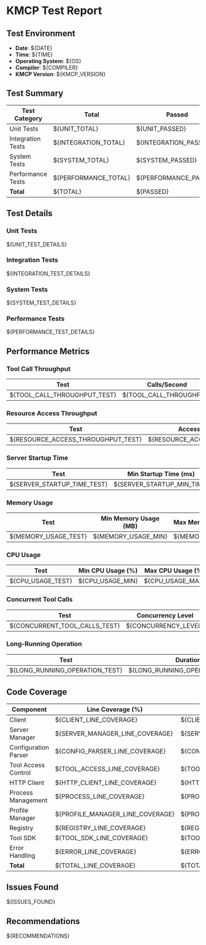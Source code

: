 # KMCP Test Report

## Test Environment

- **Date**: ${DATE}
- **Time**: ${TIME}
- **Operating System**: ${OS}
- **Compiler**: ${COMPILER}
- **KMCP Version**: ${KMCP_VERSION}

## Test Summary

| Test Category | Total | Passed | Failed | Skipped |
|---------------|-------|--------|--------|---------|
| Unit Tests    | ${UNIT_TOTAL} | ${UNIT_PASSED} | ${UNIT_FAILED} | ${UNIT_SKIPPED} |
| Integration Tests | ${INTEGRATION_TOTAL} | ${INTEGRATION_PASSED} | ${INTEGRATION_FAILED} | ${INTEGRATION_SKIPPED} |
| System Tests  | ${SYSTEM_TOTAL} | ${SYSTEM_PASSED} | ${SYSTEM_FAILED} | ${SYSTEM_SKIPPED} |
| Performance Tests | ${PERFORMANCE_TOTAL} | ${PERFORMANCE_PASSED} | ${PERFORMANCE_FAILED} | ${PERFORMANCE_SKIPPED} |
| **Total**     | ${TOTAL} | ${PASSED} | ${FAILED} | ${SKIPPED} |

## Test Details

### Unit Tests

${UNIT_TEST_DETAILS}

### Integration Tests

${INTEGRATION_TEST_DETAILS}

### System Tests

${SYSTEM_TEST_DETAILS}

### Performance Tests

${PERFORMANCE_TEST_DETAILS}

## Performance Metrics

### Tool Call Throughput

| Test | Calls/Second | Min Response Time (ms) | Max Response Time (ms) | Avg Response Time (ms) |
|------|-------------|------------------------|------------------------|------------------------|
| ${TOOL_CALL_THROUGHPUT_TEST} | ${TOOL_CALL_THROUGHPUT} | ${TOOL_CALL_MIN_RESPONSE_TIME} | ${TOOL_CALL_MAX_RESPONSE_TIME} | ${TOOL_CALL_AVG_RESPONSE_TIME} |

### Resource Access Throughput

| Test | Accesses/Second | Min Response Time (ms) | Max Response Time (ms) | Avg Response Time (ms) |
|------|----------------|------------------------|------------------------|------------------------|
| ${RESOURCE_ACCESS_THROUGHPUT_TEST} | ${RESOURCE_ACCESS_THROUGHPUT} | ${RESOURCE_ACCESS_MIN_RESPONSE_TIME} | ${RESOURCE_ACCESS_MAX_RESPONSE_TIME} | ${RESOURCE_ACCESS_AVG_RESPONSE_TIME} |

### Server Startup Time

| Test | Min Startup Time (ms) | Max Startup Time (ms) | Avg Startup Time (ms) |
|------|----------------------|----------------------|----------------------|
| ${SERVER_STARTUP_TIME_TEST} | ${SERVER_STARTUP_MIN_TIME} | ${SERVER_STARTUP_MAX_TIME} | ${SERVER_STARTUP_AVG_TIME} |

### Memory Usage

| Test | Min Memory Usage (MB) | Max Memory Usage (MB) | Avg Memory Usage (MB) |
|------|----------------------|----------------------|----------------------|
| ${MEMORY_USAGE_TEST} | ${MEMORY_USAGE_MIN} | ${MEMORY_USAGE_MAX} | ${MEMORY_USAGE_AVG} |

### CPU Usage

| Test | Min CPU Usage (%) | Max CPU Usage (%) | Avg CPU Usage (%) |
|------|------------------|------------------|------------------|
| ${CPU_USAGE_TEST} | ${CPU_USAGE_MIN} | ${CPU_USAGE_MAX} | ${CPU_USAGE_AVG} |

### Concurrent Tool Calls

| Test | Concurrency Level | Calls/Second | Min Response Time (ms) | Max Response Time (ms) | Avg Response Time (ms) |
|------|------------------|-------------|------------------------|------------------------|------------------------|
| ${CONCURRENT_TOOL_CALLS_TEST} | ${CONCURRENCY_LEVEL} | ${CONCURRENT_TOOL_CALLS_THROUGHPUT} | ${CONCURRENT_TOOL_CALLS_MIN_RESPONSE_TIME} | ${CONCURRENT_TOOL_CALLS_MAX_RESPONSE_TIME} | ${CONCURRENT_TOOL_CALLS_AVG_RESPONSE_TIME} |

### Long-Running Operation

| Test | Duration (s) | Memory Usage (MB) | CPU Usage (%) |
|------|-------------|------------------|--------------|
| ${LONG_RUNNING_OPERATION_TEST} | ${LONG_RUNNING_OPERATION_DURATION} | ${LONG_RUNNING_OPERATION_MEMORY_USAGE} | ${LONG_RUNNING_OPERATION_CPU_USAGE} |

## Code Coverage

| Component | Line Coverage (%) | Function Coverage (%) | Branch Coverage (%) |
|-----------|------------------|---------------------|-------------------|
| Client | ${CLIENT_LINE_COVERAGE} | ${CLIENT_FUNCTION_COVERAGE} | ${CLIENT_BRANCH_COVERAGE} |
| Server Manager | ${SERVER_MANAGER_LINE_COVERAGE} | ${SERVER_MANAGER_FUNCTION_COVERAGE} | ${SERVER_MANAGER_BRANCH_COVERAGE} |
| Configuration Parser | ${CONFIG_PARSER_LINE_COVERAGE} | ${CONFIG_PARSER_FUNCTION_COVERAGE} | ${CONFIG_PARSER_BRANCH_COVERAGE} |
| Tool Access Control | ${TOOL_ACCESS_LINE_COVERAGE} | ${TOOL_ACCESS_FUNCTION_COVERAGE} | ${TOOL_ACCESS_BRANCH_COVERAGE} |
| HTTP Client | ${HTTP_CLIENT_LINE_COVERAGE} | ${HTTP_CLIENT_FUNCTION_COVERAGE} | ${HTTP_CLIENT_BRANCH_COVERAGE} |
| Process Management | ${PROCESS_LINE_COVERAGE} | ${PROCESS_FUNCTION_COVERAGE} | ${PROCESS_BRANCH_COVERAGE} |
| Profile Manager | ${PROFILE_MANAGER_LINE_COVERAGE} | ${PROFILE_MANAGER_FUNCTION_COVERAGE} | ${PROFILE_MANAGER_BRANCH_COVERAGE} |
| Registry | ${REGISTRY_LINE_COVERAGE} | ${REGISTRY_FUNCTION_COVERAGE} | ${REGISTRY_BRANCH_COVERAGE} |
| Tool SDK | ${TOOL_SDK_LINE_COVERAGE} | ${TOOL_SDK_FUNCTION_COVERAGE} | ${TOOL_SDK_BRANCH_COVERAGE} |
| Error Handling | ${ERROR_LINE_COVERAGE} | ${ERROR_FUNCTION_COVERAGE} | ${ERROR_BRANCH_COVERAGE} |
| **Total** | ${TOTAL_LINE_COVERAGE} | ${TOTAL_FUNCTION_COVERAGE} | ${TOTAL_BRANCH_COVERAGE} |

## Issues Found

${ISSUES_FOUND}

## Recommendations

${RECOMMENDATIONS}
